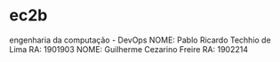 # ec2b
engenharia da computação - DevOps
NOME: Pablo Ricardo Techhio de Lima RA: 1901903
NOME: Guilherme Cezarino Freire    RA: 1902214
